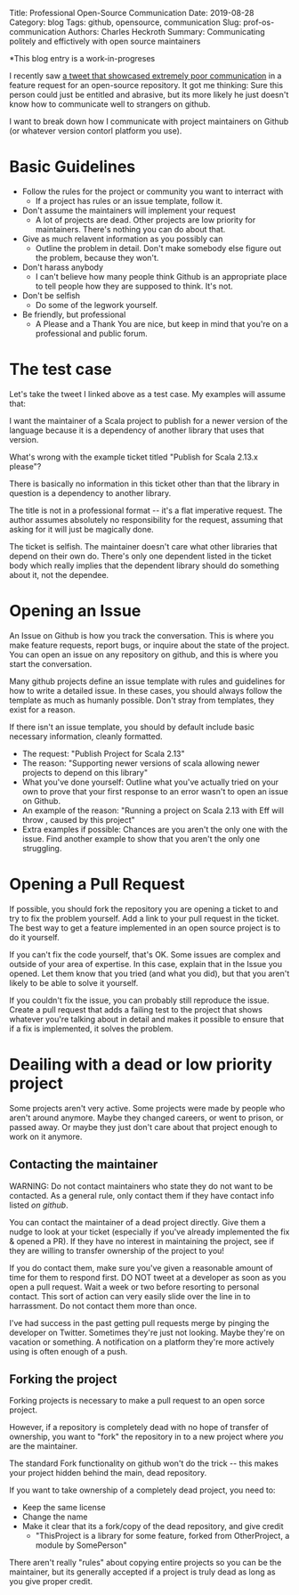 Title: Professional Open-Source Communication
Date: 2019-08-28
Category: blog
Tags: github, opensource, communication
Slug: prof-os-communication
Authors: Charles Heckroth
Summary: Communicating politely and effictively with open source maintainers

*This blog entry is a work-in-progreses

I recently saw [a tweet that showcased extremely poor communication](https://twitter.com/travisbrown/status/1165502986661105664) in a feature request for an open-source repository. It got me thinking: Sure this person could just be entitled and abrasive, but its more likely he just doesn't know how to communicate well to strangers on github.

I want to break down how I communicate with project maintainers on Github (or whatever version contorl platform you use).

# Basic Guidelines

- Follow the rules for the project or community you want to interract with
    - If a project has rules or an issue template, follow it.
- Don't assume the maintainers will implement your request
    - A lot of projects are dead. Other projects are low priority for maintainers. There's nothing you can do about that.
- Give as much relavent information as you possibly can
    - Outline the problem in detail. Don't make somebody else figure out the problem, because they won't.
- Don't harass anybody
    - I can't believe how many people think Github is an appropriate place to tell people how they are supposed to think. It's not.
- Don't be selfish
    - Do some of the legwork yourself.
- Be friendly, but professional
    - A Please and a Thank You are nice, but keep in mind that you're on a professional and public forum.

# The test case

Let's take the tweet I linked above as a test case. My examples will assume that:

I want the maintainer of a Scala project to publish for a newer version of the language because it is a dependency of another library that uses that version.

What's wrong with the example ticket titled "Publish for Scala 2.13.x please"?

There is basically no information in this ticket other than that the library in question is a dependency to another library.

The title is not in a professional format -- it's a flat imperative request. The author assumes absolutely no responsibility for the request, assuming that asking for it will just be magically done.

The ticket is selfish. The maintainer doesn't care what other libraries that depend on their own do. There's only one dependent listed in the ticket body which really implies that the dependent library should do something about it, not the dependee.

# Opening an Issue

An Issue on Github is how you track the conversation. This is where you make feature requests, report bugs, or inquire about the state of the project. You can open an issue on any repository on github, and this is where you start the conversation.

Many github projects define an issue template with rules and guidelines for how to write a detailed issue. In these cases, you should always follow the template as much as humanly possible. Don't stray from templates, they exist for a reason.

If there isn't an issue template, you should by default include basic necessary information, cleanly formatted.

- The request: "Publish Project for Scala 2.13"
- The reason: "Supporting newer versions of scala allowing newer projects to depend on this library"
- What you've done yourself: Outline what you've actually tried on your own to prove that your first response to an error wasn't to open an issue on Github.
- An example of the reason: "Running a project on Scala 2.13 with Eff will throw <error details>, caused by this project"
- Extra examples if possible: Chances are you aren't the only one with the issue. Find another example to show that you aren't the only one struggling.

# Opening a Pull Request

If possible, you should fork the repository you are opening a ticket to and try to fix the problem yourself. Add a link to your pull request in the ticket. The best way to get a feature implemented in an open source project is to do it yourself.

If you can't fix the code yourself, that's OK. Some issues are complex and outside of your area of expertise. In this case, explain that in the Issue you opened. Let them know that you tried (and what you did), but that you aren't likely to be able to solve it yourself.

If you couldn't fix the issue, you can probably still reproduce the issue. Create a pull request that adds a failing test to the project that shows whatever you're talking about in detail and makes it possible to ensure that if a fix is implemented, it solves the problem.

# Deailing with a dead or low priority project

Some projects aren't very active. Some projects were made by people who aren't around anymore. Maybe they changed careers, or went to prison, or passed away. Or maybe they just don't care about that project enough to work on it anymore.

## Contacting the maintainer

WARNING: Do not contact maintainers who state they do not want to be contacted. As a general rule, only contact them if they have contact info listed _on github_.

You can contact the maintainer of a dead project directly. Give them a nudge to look at your ticket (especially if you've already implemented the fix & opened a PR). If they have no interest in maintaining the project, see if they are willing to transfer ownership of the project to you!

If you do contact them, make sure you've given a reasonable amount of time for them to respond first. DO NOT tweet at a developer as soon as you open a pull request. Wait a week or two before resorting to personal contact. This sort of action can very easily slide over the line in to harrassment. Do not contact them more than once.

I've had success in the past getting pull requests merge by pinging the developer on Twitter. Sometimes they're just not looking. Maybe they're on vacation or something. A notification on a platform they're more actively using is often enough of a push.

## Forking the project

Forking projects is necessary to make a pull request to an open sorce project.

However, if a repository is completely dead with no hope of transfer of ownership, you want to "fork" the repository in to a new project where _you_ are the maintainer.

The standard Fork functionality on github won't do the trick -- this makes your project hidden behind the main, dead repository.

If you want to take ownership of a completely dead project, you need to:

- Keep the same license
- Change the name
- Make it clear that its a fork/copy of the dead repository, and give credit
    - "ThisProject is a library for some feature, forked from OtherProject, a module by SomePerson"

There aren't really "rules" about copying entire projects so you can be the maintainer, but its generally accepted if a project is truly dead as long as you give proper credit.